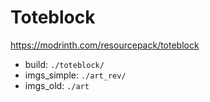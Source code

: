 # Toteblock

https://modrinth.com/resourcepack/toteblock

- build: `./toteblock/`
- imgs_simple: `./art_rev/`
- imgs_old: `./art`
